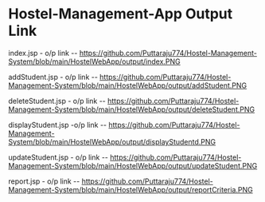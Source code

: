 # Hostel-Management-App  Output Link


index.jsp - o/p link -- https://github.com/Puttaraju774/Hostel-Management-System/blob/main/HostelWebApp/output/index.PNG

addStudent.jsp - o/p link -- https://github.com/Puttaraju774/Hostel-Management-System/blob/main/HostelWebApp/output/addStudent.PNG

deleteStudent.jsp - o/p link -- https://github.com/Puttaraju774/Hostel-Management-System/blob/main/HostelWebApp/output/deleteStudent.PNG

displayStudent.jsp -o/p link -- https://github.com/Puttaraju774/Hostel-Management-System/blob/main/HostelWebApp/output/displayStudentd.PNG

updateStudent.jsp - o/p link -- https://github.com/Puttaraju774/Hostel-Management-System/blob/main/HostelWebApp/output/updateStudent.PNG

report.jsp - o/p link -- https://github.com/Puttaraju774/Hostel-Management-System/blob/main/HostelWebApp/output/reportCriteria.PNG 
